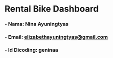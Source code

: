 # Rental Bike Dashboard

### - Nama: Nina Ayuningtyas
### - Email: elizabethayuningtyas@gmail.com
### - Id Dicoding: geninaa


